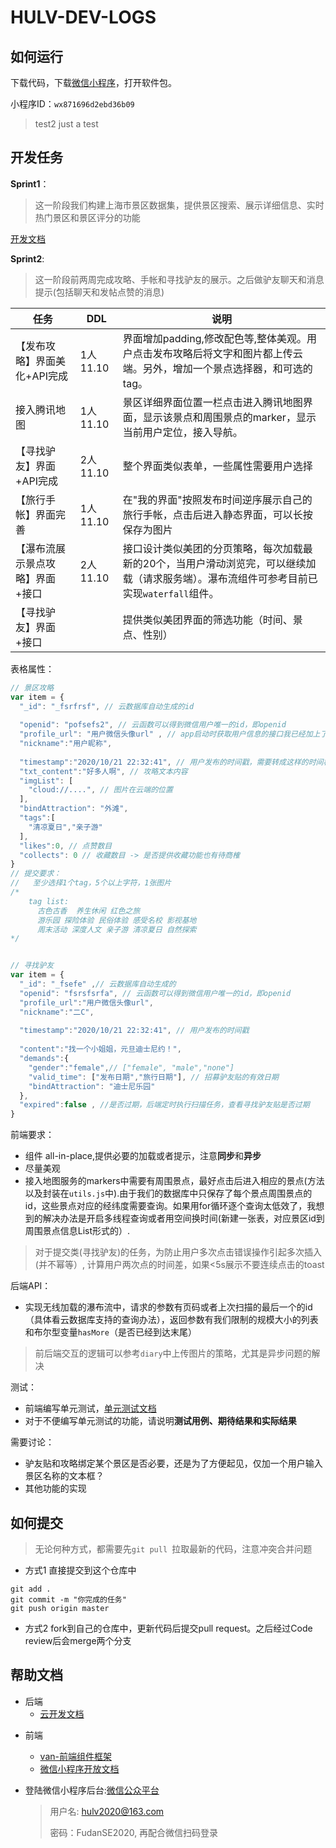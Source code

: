 # HULV-DEV-LOGS


## 如何运行

下载代码，下载[微信小程序](https://developers.weixin.qq.com/miniprogram/dev/devtools/download.html)，打开软件包。

小程序ID：`wx871696d2ebd36b09`




> test2
> just a test

## 开发任务

**Sprint1**：
> 这一阶段我们构建上海市景区数据集，提供景区搜索、展示详细信息、实时热门景区和景区评分的功能

[开发文档](https://github.com/WxxShirley/SE-Travel/blob/master/docs/Sprint1%E5%BC%80%E5%8F%91%E6%96%87%E6%A1%A3.md)

**Sprint2**:
> 这一阶段前两周完成攻略、手帐和寻找驴友的展示。之后做驴友聊天和消息提示(包括聊天和发帖点赞的消息)

| 任务                            | DDL      | 说明                                                         |
| ------------------------------- | -------- | ------------------------------------------------------------ |
| 【发布攻略】界面美化+API完成    | 1人11.10 | 界面增加padding,修改配色等,整体美观。用户点击发布攻略后将文字和图片都上传云端。另外，增加一个景点选择器，和可选的tag。 |
| 接入腾讯地图                    | 1人11.10 | 景区详细界面位置一栏点击进入腾讯地图界面，显示该景点和周围景点的marker，显示当前用户定位，接入导航。 |
| 【寻找驴友】界面+API完成        | 2人11.10 | 整个界面类似表单，一些属性需要用户选择                       |
| 【旅行手帐】界面完善            | 1人11.10 | 在"我的界面"按照发布时间逆序展示自己的旅行手帐，点击后进入静态界面，可以长按保存为图片 |
| 【瀑布流展示景点攻略】界面+接口 | 2人11.10 | 接口设计类似美团的分页策略，每次加载最新的20个，当用户滑动浏览完，可以继续加载（请求服务端）。瀑布流组件可参考目前已实现`waterfall`组件。 |
| 【寻找驴友】界面+接口           |          | 提供类似美团界面的筛选功能（时间、景点、性别）               |


表格属性：
```javascript
// 景区攻略
var item = {
  "_id": "_fsrfrsf", // 云数据库自动生成的id
  
  "openid": "pofsefs2", // 云函数可以得到微信用户唯一的id，即openid
  "profile_url": "用户微信头像url" , // app启动时获取用户信息的接口我已经加上了，在那里处理以下就行
  "nickname":"用户昵称",
  
  "timestamp":"2020/10/21 22:32:41", // 用户发布的时间戳，需要转成这样的时间格式
  "txt_content":"好多人啊", // 攻略文本内容
  "imgList": [
    "cloud://....", // 图片在云端的位置
  ],
  "bindAttraction": "外滩", 
  "tags":[
    "清凉夏日","亲子游"
  ],
  "likes":0, // 点赞数目
  "collects": 0 // 收藏数目 -> 是否提供收藏功能也有待商榷
}
// 提交要求：
//   至少选择1个tag，5个以上字符，1张图片
/*
    tag list: 
      古色古香  养生休闲 红色之旅
      游乐园 探险体验 民俗体验 感受名校 影视基地
      周末活动 深度人文 亲子游 清凉夏日 自然探索
*/


// 寻找驴友
var item = {
  "_id": "_fsefe" ,// 云数据库自动生成的
  "openid": "fsrsfsrfa", // 云函数可以得到微信用户唯一的id，即openid
  "profile_url":"用户微信头像url",
  "nickname":"二C",
  
  "timestamp":"2020/10/21 22:32:41", // 用户发布的时间戳
  
  "content":"找一个小姐姐，元旦迪士尼约！",
  "demands":{
    "gender":"female",// ["female", "male","none"] 
    "valid_time": ["发布日期","旅行日期"], // 招募驴友贴的有效日期
    "bindAttraction": "迪士尼乐园"
  },
  "expired":false , //是否过期，后端定时执行扫描任务，查看寻找驴友贴是否过期
}
```

前端要求：

* 组件 all-in-place,提供必要的加载或者提示，注意**同步**和**异步**
* 尽量美观
* 接入地图服务的markers中需要有周围景点，最好点击后进入相应的景点(方法以及封装在`utils.js`中).由于我们的数据库中只保存了每个景点周围景点的id，这些景点对应的经纬度需要查询。如果用for循环逐个查询太低效了，我想到的解决办法是开启多线程查询或者用空间换时间(新建一张表，对应景区id到周围景点信息List形式的）.
> 对于提交类(寻找驴友)的任务，为防止用户多次点击错误操作引起多次插入(并不幂等）, 计算用户两次点的时间差，如果<5s展示不要连续点击的toast


后端API：

* 实现无线加载的瀑布流中，请求的参数有页码或者上次扫描的最后一个的id（具体看云数据库支持的查询办法），返回参数有我们限制的规模大小的列表和布尔型变量`hasMore`（是否已经到达末尾）


> 前后端交互的逻辑可以参考`diary`中上传图片的策略，尤其是异步问题的解决


测试：
* 前端编写单元测试，[单元测试文档](https://developers.weixin.qq.com/miniprogram/dev/framework/custom-component/unit-test.html)
* 对于不便编写单元测试的功能，请说明**测试用例、期待结果和实际结果**

需要讨论：
* 驴友贴和攻略绑定某个景区是否必要，还是为了方便起见，仅加一个用户输入景区名称的文本框？
* 其他功能的实现

## 如何提交
> 无论何种方式，都需要先`git pull `拉取最新的代码，注意冲突合并问题
* 方式1 直接提交到这个仓库中
```
git add . 
git commit -m "你完成的任务"
git push origin master
```

* 方式2 fork到自己的仓库中，更新代码后提交pull request。之后经过Code review后会merge两个分支




## 帮助文档

- 后端
  * [云开发文档](https://developers.weixin.qq.com/miniprogram/dev/wxcloud/basis/getting-started.html)

* 前端
  * [van-前端组件框架](https://vant-contrib.gitee.io/vant-weapp/#/intro)
  * [微信小程序开放文档](https://developers.weixin.qq.com/miniprogram/dev/framework/)

* 登陆微信小程序后台:[微信公众平台](https://mp.weixin.qq.com/)

  > 用户名: hulv2020@163.com
  >
  > 密码：FudanSE2020, 再配合微信扫码登录





